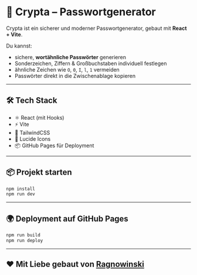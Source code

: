 # 🔐 Crypta – Passwortgenerator

Crypta ist ein sicherer und moderner Passwortgenerator, gebaut mit **React + Vite**.

Du kannst:
- sichere, **wortähnliche Passwörter** generieren
- Sonderzeichen, Ziffern & Großbuchstaben individuell festlegen
- ähnliche Zeichen wie `O`, `0`, `I`, `l`, `1` vermeiden
- Passwörter direkt in die Zwischenablage kopieren

---

## 🛠 Tech Stack

- ⚛️ React (mit Hooks)
- ⚡ Vite
- 🎨 TailwindCSS
- 🧩 Lucide Icons
- 📦 GitHub Pages für Deployment

---

## 📦 Projekt starten

```bash
npm install
npm run dev
```

---

## 🌍 Deployment auf GitHub Pages

```bash
npm run build
npm run deploy
```

---

## ❤️ Mit Liebe gebaut von [Ragnowinski](https://github.com/ragnowinski)